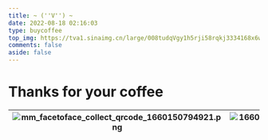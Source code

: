 ```yaml
---
title: ~ (''V'') ~
date: 2022-08-18 02:16:03
type: buycoffee
top_img: https://tva1.sinaimg.cn/large/008tudqVgy1h5rji58rqkj3334168x6w.jpg
comments: false
aside: false
---
```

# Thanks for your coffee

| ![mm_facetoface_collect_qrcode_1660150794921.png](http://tva1.sinaimg.cn/thumbnail/008tudqVgy1h526hfxoixj30m10nun2t.jpg) | ![1660150865002.jpg](http://tva1.sinaimg.cn/thumbnail/008tudqVgy1h5264u4r2aj30ni0pe40z.jpg) |
| ---------------------------------------------------------------------------------------------------------------------- | ----------------------------------------------------------------------------------------- |
